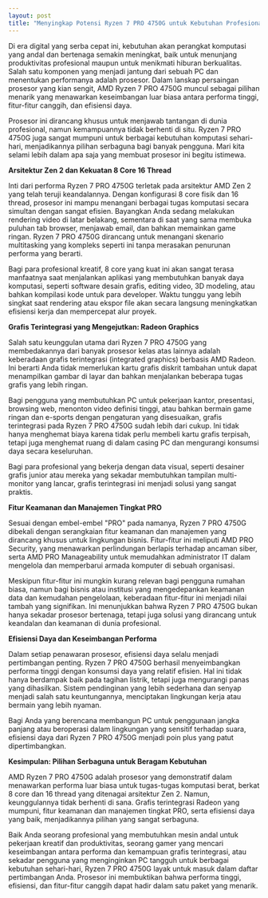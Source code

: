 ```yaml
---
layout: post
title: "Menyingkap Potensi Ryzen 7 PRO 4750G untuk Kebutuhan Profesional dan Keseharian"
---
```


Di era digital yang serba cepat ini, kebutuhan akan perangkat komputasi yang andal dan bertenaga semakin meningkat, baik untuk menunjang produktivitas profesional maupun untuk menikmati hiburan berkualitas. Salah satu komponen yang menjadi jantung dari sebuah PC dan menentukan performanya adalah prosesor. Dalam lanskap persaingan prosesor yang kian sengit, AMD Ryzen 7 PRO 4750G muncul sebagai pilihan menarik yang menawarkan keseimbangan luar biasa antara performa tinggi, fitur-fitur canggih, dan efisiensi daya.

Prosesor ini dirancang khusus untuk menjawab tantangan di dunia profesional, namun kemampuannya tidak berhenti di situ. Ryzen 7 PRO 4750G juga sangat mumpuni untuk berbagai kebutuhan komputasi sehari-hari, menjadikannya pilihan serbaguna bagi banyak pengguna. Mari kita selami lebih dalam apa saja yang membuat prosesor ini begitu istimewa.

**Arsitektur Zen 2 dan Kekuatan 8 Core 16 Thread**

Inti dari performa Ryzen 7 PRO 4750G terletak pada arsitektur AMD Zen 2 yang telah teruji keandalannya. Dengan konfigurasi 8 core fisik dan 16 thread, prosesor ini mampu menangani berbagai tugas komputasi secara simultan dengan sangat efisien. Bayangkan Anda sedang melakukan rendering video di latar belakang, sementara di saat yang sama membuka puluhan tab browser, menjawab email, dan bahkan memainkan game ringan. Ryzen 7 PRO 4750G dirancang untuk menangani skenario multitasking yang kompleks seperti ini tanpa merasakan penurunan performa yang berarti.

Bagi para profesional kreatif, 8 core yang kuat ini akan sangat terasa manfaatnya saat menjalankan aplikasi yang membutuhkan banyak daya komputasi, seperti software desain grafis, editing video, 3D modeling, atau bahkan kompilasi kode untuk para developer. Waktu tunggu yang lebih singkat saat rendering atau ekspor file akan secara langsung meningkatkan efisiensi kerja dan mempercepat alur proyek.

**Grafis Terintegrasi yang Mengejutkan: Radeon Graphics**

Salah satu keunggulan utama dari Ryzen 7 PRO 4750G yang membedakannya dari banyak prosesor kelas atas lainnya adalah keberadaan grafis terintegrasi (integrated graphics) berbasis AMD Radeon. Ini berarti Anda tidak memerlukan kartu grafis diskrit tambahan untuk dapat menampilkan gambar di layar dan bahkan menjalankan beberapa tugas grafis yang lebih ringan.

Bagi pengguna yang membutuhkan PC untuk pekerjaan kantor, presentasi, browsing web, menonton video definisi tinggi, atau bahkan bermain game ringan dan e-sports dengan pengaturan yang disesuaikan, grafis terintegrasi pada Ryzen 7 PRO 4750G sudah lebih dari cukup. Ini tidak hanya menghemat biaya karena tidak perlu membeli kartu grafis terpisah, tetapi juga menghemat ruang di dalam casing PC dan mengurangi konsumsi daya secara keseluruhan.

Bagi para profesional yang bekerja dengan data visual, seperti desainer grafis junior atau mereka yang sekadar membutuhkan tampilan multi-monitor yang lancar, grafis terintegrasi ini menjadi solusi yang sangat praktis.

**Fitur Keamanan dan Manajemen Tingkat PRO**

Sesuai dengan embel-embel "PRO" pada namanya, Ryzen 7 PRO 4750G dibekali dengan serangkaian fitur keamanan dan manajemen yang dirancang khusus untuk lingkungan bisnis. Fitur-fitur ini meliputi AMD PRO Security, yang menawarkan perlindungan berlapis terhadap ancaman siber, serta AMD PRO Manageability untuk memudahkan administrator IT dalam mengelola dan memperbarui armada komputer di sebuah organisasi.

Meskipun fitur-fitur ini mungkin kurang relevan bagi pengguna rumahan biasa, namun bagi bisnis atau institusi yang mengedepankan keamanan data dan kemudahan pengelolaan, keberadaan fitur-fitur ini menjadi nilai tambah yang signifikan. Ini menunjukkan bahwa Ryzen 7 PRO 4750G bukan hanya sekadar prosesor bertenaga, tetapi juga solusi yang dirancang untuk keandalan dan keamanan di dunia profesional.

**Efisiensi Daya dan Keseimbangan Performa**

Dalam setiap penawaran prosesor, efisiensi daya selalu menjadi pertimbangan penting. Ryzen 7 PRO 4750G berhasil menyeimbangkan performa tinggi dengan konsumsi daya yang relatif efisien. Hal ini tidak hanya berdampak baik pada tagihan listrik, tetapi juga mengurangi panas yang dihasilkan. Sistem pendinginan yang lebih sederhana dan senyap menjadi salah satu keuntungannya, menciptakan lingkungan kerja atau bermain yang lebih nyaman.

Bagi Anda yang berencana membangun PC untuk penggunaan jangka panjang atau beroperasi dalam lingkungan yang sensitif terhadap suara, efisiensi daya dari Ryzen 7 PRO 4750G menjadi poin plus yang patut dipertimbangkan.

**Kesimpulan: Pilihan Serbaguna untuk Beragam Kebutuhan**

AMD Ryzen 7 PRO 4750G adalah prosesor yang demonstratif dalam menawarkan performa luar biasa untuk tugas-tugas komputasi berat, berkat 8 core dan 16 thread yang ditenagai arsitektur Zen 2. Namun, keunggulannya tidak berhenti di sana. Grafis terintegrasi Radeon yang mumpuni, fitur keamanan dan manajemen tingkat PRO, serta efisiensi daya yang baik, menjadikannya pilihan yang sangat serbaguna.

Baik Anda seorang profesional yang membutuhkan mesin andal untuk pekerjaan kreatif dan produktivitas, seorang gamer yang mencari keseimbangan antara performa dan kemampuan grafis terintegrasi, atau sekadar pengguna yang menginginkan PC tangguh untuk berbagai kebutuhan sehari-hari, Ryzen 7 PRO 4750G layak untuk masuk dalam daftar pertimbangan Anda. Prosesor ini membuktikan bahwa performa tinggi, efisiensi, dan fitur-fitur canggih dapat hadir dalam satu paket yang menarik.
